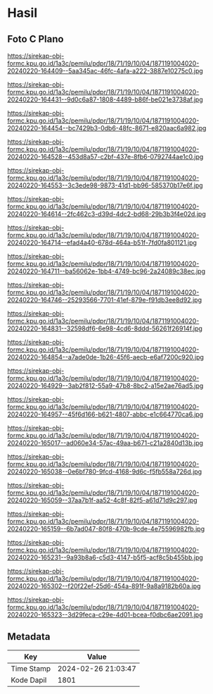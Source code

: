# Hasil

## Foto C Plano

https://sirekap-obj-formc.kpu.go.id/1a3c/pemilu/pdpr/18/71/19/10/04/1871191004020-20240220-164409--5aa345ac-46fc-4afa-a222-3887e10275c0.jpg

https://sirekap-obj-formc.kpu.go.id/1a3c/pemilu/pdpr/18/71/19/10/04/1871191004020-20240220-164431--9d0c6a87-1808-4489-b86f-be021e3738af.jpg

https://sirekap-obj-formc.kpu.go.id/1a3c/pemilu/pdpr/18/71/19/10/04/1871191004020-20240220-164454--bc7429b3-0db6-48fc-8671-e820aac6a982.jpg

https://sirekap-obj-formc.kpu.go.id/1a3c/pemilu/pdpr/18/71/19/10/04/1871191004020-20240220-164528--453d8a57-c2bf-437e-8fb6-0792744ae1c0.jpg

https://sirekap-obj-formc.kpu.go.id/1a3c/pemilu/pdpr/18/71/19/10/04/1871191004020-20240220-164553--3c3ede98-9873-41d1-bb96-585370b17e6f.jpg

https://sirekap-obj-formc.kpu.go.id/1a3c/pemilu/pdpr/18/71/19/10/04/1871191004020-20240220-164614--2fc462c3-d39d-4dc2-bd68-29b3b3f4e02d.jpg

https://sirekap-obj-formc.kpu.go.id/1a3c/pemilu/pdpr/18/71/19/10/04/1871191004020-20240220-164714--efad4a40-678d-464a-b51f-7fd0fa801121.jpg

https://sirekap-obj-formc.kpu.go.id/1a3c/pemilu/pdpr/18/71/19/10/04/1871191004020-20240220-164711--ba56062e-1bb4-4749-bc96-2a24089c38ec.jpg

https://sirekap-obj-formc.kpu.go.id/1a3c/pemilu/pdpr/18/71/19/10/04/1871191004020-20240220-164746--25293566-7701-41ef-879e-f91db3ee8d92.jpg

https://sirekap-obj-formc.kpu.go.id/1a3c/pemilu/pdpr/18/71/19/10/04/1871191004020-20240220-164831--32598df6-6e98-4cd6-8ddd-56261f26914f.jpg

https://sirekap-obj-formc.kpu.go.id/1a3c/pemilu/pdpr/18/71/19/10/04/1871191004020-20240220-164854--a7ade0de-1b26-45f6-aecb-e6af7200c920.jpg

https://sirekap-obj-formc.kpu.go.id/1a3c/pemilu/pdpr/18/71/19/10/04/1871191004020-20240220-164929--3ab2f812-55a9-47b8-8bc2-a15e2ae76ad5.jpg

https://sirekap-obj-formc.kpu.go.id/1a3c/pemilu/pdpr/18/71/19/10/04/1871191004020-20240220-164957--45f6d166-b621-4807-abbc-e1c664770ca6.jpg

https://sirekap-obj-formc.kpu.go.id/1a3c/pemilu/pdpr/18/71/19/10/04/1871191004020-20240220-165017--ad060e34-57ac-49aa-b671-c21a2840d13b.jpg

https://sirekap-obj-formc.kpu.go.id/1a3c/pemilu/pdpr/18/71/19/10/04/1871191004020-20240220-165038--0e6bf780-9fcd-4168-9d6c-f5fb558a726d.jpg

https://sirekap-obj-formc.kpu.go.id/1a3c/pemilu/pdpr/18/71/19/10/04/1871191004020-20240220-165059--37aa7b1f-aa52-4c8f-82f5-a61d71d9c297.jpg

https://sirekap-obj-formc.kpu.go.id/1a3c/pemilu/pdpr/18/71/19/10/04/1871191004020-20240220-165159--6b7ad047-80f8-470b-9cde-4e75596982fb.jpg

https://sirekap-obj-formc.kpu.go.id/1a3c/pemilu/pdpr/18/71/19/10/04/1871191004020-20240220-165231--9a93b8a6-c5d3-4147-b5f5-acf8c5b455bb.jpg

https://sirekap-obj-formc.kpu.go.id/1a3c/pemilu/pdpr/18/71/19/10/04/1871191004020-20240220-165302--f20f22ef-25d6-454a-891f-9a8a9182b60a.jpg

https://sirekap-obj-formc.kpu.go.id/1a3c/pemilu/pdpr/18/71/19/10/04/1871191004020-20240220-165323--3d29feca-c29e-4d01-bcea-f0dbc6ae2091.jpg


## Metadata

| Key        | Value               |
| ---------- | ------------------- |
| Time Stamp | 2024-02-26 21:03:47 |
| Kode Dapil | 1801                |



